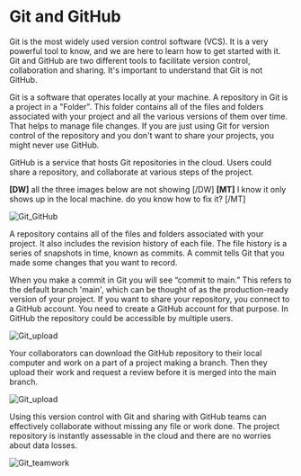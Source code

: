 # Git and GitHub

Git is the most widely used version control software (VCS). It is a very powerful tool to know, and we are here to learn how to get started with it. 
Git and GitHub are two different tools to facilitate version control, collaboration and sharing. It's important to understand that Git is not GitHub.

Git is a software that operates locally at your machine. 
A repository in Git is a project in a "Folder". This folder contains all of the files and folders associated with your project and all the various versions of them over time. That helps to manage file changes. If you are just using Git for version control of the repository and you don't want to share your projects, you might never use GitHub.

GitHub is a service that hosts Git repositories in the cloud. Users could share a repository, and collaborate at various steps of the project.

**[DW]** all the three images below are not showing [/DW]
**[MT]** I know it only shows up in the local machine. do you know how to fix it? [/MT]

![Git_GitHub](./fig/image_1.png)



A repository contains all of the files and folders associated with your project. It also includes the revision history of each file. The file history is a series of snapshots in time, known as commits. A commit tells Git that you made some changes that you want to record.

When you make a commit in Git you will see “commit to main.” This refers to the default branch 'main', which can be thought of as the production-ready version of your project.
If you want to share your repository, you connect to a GitHub account. You need to create a GitHub account for that purpose. In GitHub the repository could be accessible by multiple users.

![Git_upload](./fig/git_checkout.png)

Your collaborators can download the GitHub repository to their local computer and work on a part of a project making a branch. Then they upload their work and request a review before it is merged into the main branch.

![Git_upload](./fig/image_3.png)

Using this version control with Git and sharing with GitHub teams can effectively collaborate without missing any file or work done. The project repository is instantly assessable in the cloud and there are no worries about data losses.

![Git_teamwork](./fig/image_4.png)
